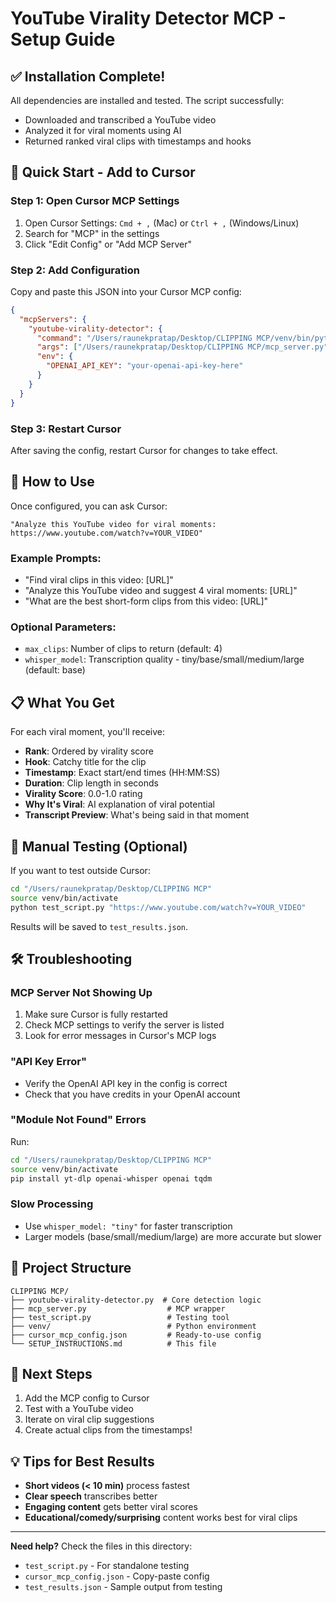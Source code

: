 # YouTube Virality Detector MCP - Setup Guide

## ✅ Installation Complete!

All dependencies are installed and tested. The script successfully:
- Downloaded and transcribed a YouTube video
- Analyzed it for viral moments using AI
- Returned ranked viral clips with timestamps and hooks

## 🚀 Quick Start - Add to Cursor

### Step 1: Open Cursor MCP Settings
1. Open Cursor Settings: `Cmd + ,` (Mac) or `Ctrl + ,` (Windows/Linux)
2. Search for "MCP" in the settings
3. Click "Edit Config" or "Add MCP Server"

### Step 2: Add Configuration

Copy and paste this JSON into your Cursor MCP config:

```json
{
  "mcpServers": {
    "youtube-virality-detector": {
      "command": "/Users/raunekpratap/Desktop/CLIPPING MCP/venv/bin/python",
      "args": ["/Users/raunekpratap/Desktop/CLIPPING MCP/mcp_server.py"],
      "env": {
        "OPENAI_API_KEY": "your-openai-api-key-here"
      }
    }
  }
}
```

### Step 3: Restart Cursor
After saving the config, restart Cursor for changes to take effect.

## 🎯 How to Use

Once configured, you can ask Cursor:

```
"Analyze this YouTube video for viral moments: https://www.youtube.com/watch?v=YOUR_VIDEO"
```

### Example Prompts:
- "Find viral clips in this video: [URL]"
- "Analyze this YouTube video and suggest 4 viral moments: [URL]"
- "What are the best short-form clips from this video: [URL]"

### Optional Parameters:
- `max_clips`: Number of clips to return (default: 4)
- `whisper_model`: Transcription quality - tiny/base/small/medium/large (default: base)

## 📋 What You Get

For each viral moment, you'll receive:
- **Rank**: Ordered by virality score
- **Hook**: Catchy title for the clip
- **Timestamp**: Exact start/end times (HH:MM:SS)
- **Duration**: Clip length in seconds
- **Virality Score**: 0.0-1.0 rating
- **Why It's Viral**: AI explanation of viral potential
- **Transcript Preview**: What's being said in that moment

## 🧪 Manual Testing (Optional)

If you want to test outside Cursor:

```bash
cd "/Users/raunekpratap/Desktop/CLIPPING MCP"
source venv/bin/activate
python test_script.py "https://www.youtube.com/watch?v=YOUR_VIDEO"
```

Results will be saved to `test_results.json`.

## 🛠️ Troubleshooting

### MCP Server Not Showing Up
1. Make sure Cursor is fully restarted
2. Check MCP settings to verify the server is listed
3. Look for error messages in Cursor's MCP logs

### "API Key Error"
- Verify the OpenAI API key in the config is correct
- Check that you have credits in your OpenAI account

### "Module Not Found" Errors
Run:
```bash
cd "/Users/raunekpratap/Desktop/CLIPPING MCP"
source venv/bin/activate
pip install yt-dlp openai-whisper openai tqdm
```

### Slow Processing
- Use `whisper_model: "tiny"` for faster transcription
- Larger models (base/small/medium/large) are more accurate but slower

## 📁 Project Structure

```
CLIPPING MCP/
├── youtube-virality-detector.py  # Core detection logic
├── mcp_server.py                  # MCP wrapper
├── test_script.py                 # Testing tool
├── venv/                          # Python environment
├── cursor_mcp_config.json         # Ready-to-use config
└── SETUP_INSTRUCTIONS.md          # This file
```

## 🎉 Next Steps

1. Add the MCP config to Cursor
2. Test with a YouTube video
3. Iterate on viral clip suggestions
4. Create actual clips from the timestamps!

## 💡 Tips for Best Results

- **Short videos (< 10 min)** process fastest
- **Clear speech** transcribes better
- **Engaging content** gets better viral scores
- **Educational/comedy/surprising** content works best for viral clips

---

**Need help?** Check the files in this directory:
- `test_script.py` - For standalone testing
- `cursor_mcp_config.json` - Copy-paste config
- `test_results.json` - Sample output from testing

